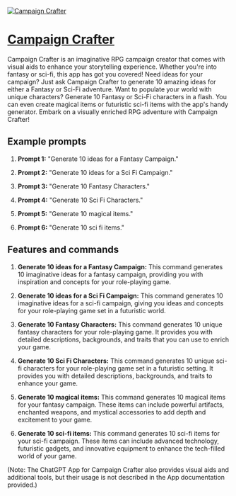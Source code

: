[![Campaign Crafter](https://files.oaiusercontent.com/file-gsbNPdpuYbG8xLfliBi7EvIu?se=2123-10-18T16%3A12%3A23Z&sp=r&sv=2021-08-06&sr=b&rscc=max-age%3D31536000%2C%20immutable&rscd=attachment%3B%20filename%3Df294adee-c5b6-42d9-bdb7-eb0fa6baccab.png&sig=fgepoDOgQO85Nd6OG%2BS8IZ2Ak0EGPKGlYva5j2qEhwc%3D)](https://chat.openai.com/g/g-FMi4A5Fyo-campaign-crafter)

# [Campaign Crafter](https://chat.openai.com/g/g-FMi4A5Fyo-campaign-crafter)

Campaign Crafter is an imaginative RPG campaign creator that comes with visual aids to enhance your storytelling experience. Whether you're into fantasy or sci-fi, this app has got you covered! Need ideas for your campaign? Just ask Campaign Crafter to generate 10 amazing ideas for either a Fantasy or Sci-Fi adventure. Want to populate your world with unique characters? Generate 10 Fantasy or Sci-Fi characters in a flash. You can even create magical items or futuristic sci-fi items with the app's handy generator. Embark on a visually enriched RPG adventure with Campaign Crafter!

## Example prompts

1. **Prompt 1:** "Generate 10 ideas for a Fantasy Campaign."

2. **Prompt 2:** "Generate 10 ideas for a Sci Fi Campaign."

3. **Prompt 3:** "Generate 10 Fantasy Characters."

4. **Prompt 4:** "Generate 10 Sci Fi Characters."

5. **Prompt 5:** "Generate 10 magical items."

6. **Prompt 6:** "Generate 10 sci fi items."

## Features and commands

1. **Generate 10 ideas for a Fantasy Campaign:**
This command generates 10 imaginative ideas for a fantasy campaign, providing you with inspiration and concepts for your role-playing game.

2. **Generate 10 ideas for a Sci Fi Campaign:**
This command generates 10 imaginative ideas for a sci-fi campaign, giving you ideas and concepts for your role-playing game set in a futuristic world.

3. **Generate 10 Fantasy Characters:**
This command generates 10 unique fantasy characters for your role-playing game. It provides you with detailed descriptions, backgrounds, and traits that you can use to enrich your game.

4. **Generate 10 Sci Fi Characters:**
This command generates 10 unique sci-fi characters for your role-playing game set in a futuristic setting. It provides you with detailed descriptions, backgrounds, and traits to enhance your game.

5. **Generate 10 magical items:**
This command generates 10 magical items for your fantasy campaign. These items can include powerful artifacts, enchanted weapons, and mystical accessories to add depth and excitement to your game.

6. **Generate 10 sci-fi items:**
This command generates 10 sci-fi items for your sci-fi campaign. These items can include advanced technology, futuristic gadgets, and innovative equipment to enhance the tech-filled world of your game.

(Note: The ChatGPT App for Campaign Crafter also provides visual aids and additional tools, but their usage is not described in the App documentation provided.)